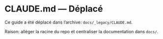 # CLAUDE.md — Déplacé

Ce guide a été déplacé dans l’archive: `docs/_legacy/CLAUDE.md`.

Raison: alléger la racine du repo et centraliser la documentation dans `docs/`.

